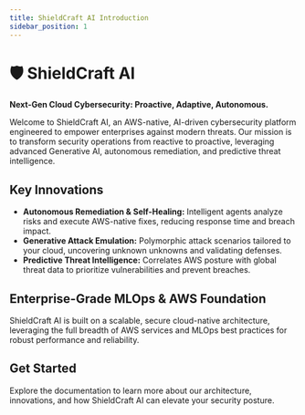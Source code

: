 ```yaml
---
title: ShieldCraft AI Introduction
sidebar_position: 1
---
```


# 🛡️ ShieldCraft AI

**Next-Gen Cloud Cybersecurity: Proactive, Adaptive, Autonomous.**

Welcome to ShieldCraft AI, an AWS-native, AI-driven cybersecurity platform engineered to empower enterprises against modern threats. Our mission is to transform security operations from reactive to proactive, leveraging advanced Generative AI, autonomous remediation, and predictive threat intelligence.

## Key Innovations
- **Autonomous Remediation & Self-Healing:** Intelligent agents analyze risks and execute AWS-native fixes, reducing response time and breach impact.
- **Generative Attack Emulation:** Polymorphic attack scenarios tailored to your cloud, uncovering unknown unknowns and validating defenses.
- **Predictive Threat Intelligence:** Correlates AWS posture with global threat data to prioritize vulnerabilities and prevent breaches.

## Enterprise-Grade MLOps & AWS Foundation
ShieldCraft AI is built on a scalable, secure cloud-native architecture, leveraging the full breadth of AWS services and MLOps best practices for robust performance and reliability.

## Get Started
Explore the documentation to learn more about our architecture, innovations, and how ShieldCraft AI can elevate your security posture.
